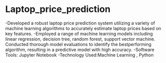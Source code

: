 # Laptop_price_prediction
-Developed a robust laptop price prediction system utilizing a variety
of machine learning algorithms to accurately estimate laptop prices
based on key features.
-Employed a range of machine learning models including linear
regression, decision tree, random forest, support vector machine.
Conducted thorough model evaluations to identify the bestperforming algorithm, resulting in a predictive model with high
accuracy.
-Software Tools: Jupyter Notebook
-Technology Used:Machine Learning , Python
